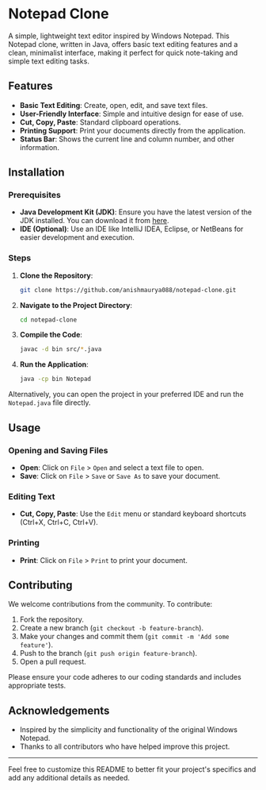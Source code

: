 # Notepad Clone

A simple, lightweight text editor inspired by Windows Notepad. This Notepad clone, written in Java, offers basic text editing features and a clean, minimalist interface, making it perfect for quick note-taking and simple text editing tasks.

## Features

- **Basic Text Editing**: Create, open, edit, and save text files.
- **User-Friendly Interface**: Simple and intuitive design for ease of use.
- **Cut, Copy, Paste**: Standard clipboard operations.
- **Printing Support**: Print your documents directly from the application.
- **Status Bar**: Shows the current line and column number, and other information.

## Installation

### Prerequisites

- **Java Development Kit (JDK)**: Ensure you have the latest version of the JDK installed. You can download it from [here](https://www.oracle.com/java/technologies/javase-downloads.html).
- **IDE (Optional)**: Use an IDE like IntelliJ IDEA, Eclipse, or NetBeans for easier development and execution.

### Steps

1. **Clone the Repository**:
    ```sh
    git clone https://github.com/anishmaurya088/notepad-clone.git
    ```
2. **Navigate to the Project Directory**:
    ```sh
    cd notepad-clone
    ```
3. **Compile the Code**:
    ```sh
    javac -d bin src/*.java
    ```
4. **Run the Application**:
    ```sh
    java -cp bin Notepad
    ```

Alternatively, you can open the project in your preferred IDE and run the `Notepad.java` file directly.

## Usage

### Opening and Saving Files

- **Open**: Click on `File` > `Open` and select a text file to open.
- **Save**: Click on `File` > `Save` or `Save As` to save your document.

### Editing Text

- **Cut, Copy, Paste**: Use the `Edit` menu or standard keyboard shortcuts (Ctrl+X, Ctrl+C, Ctrl+V).


### Printing

- **Print**: Click on `File` > `Print` to print your document.

## Contributing

We welcome contributions from the community. To contribute:

1. Fork the repository.
2. Create a new branch (`git checkout -b feature-branch`).
3. Make your changes and commit them (`git commit -m 'Add some feature'`).
4. Push to the branch (`git push origin feature-branch`).
5. Open a pull request.

Please ensure your code adheres to our coding standards and includes appropriate tests.


## Acknowledgements

- Inspired by the simplicity and functionality of the original Windows Notepad.
- Thanks to all contributors who have helped improve this project.

---

Feel free to customize this README to better fit your project's specifics and add any additional details as needed.
